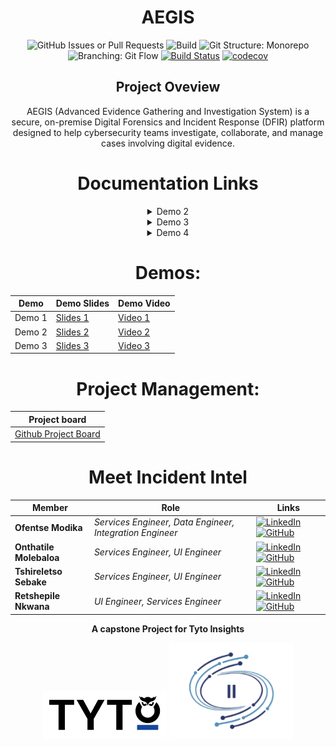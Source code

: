 <div align="center">


# AEGIS

  ![GitHub Issues or Pull Requests](https://img.shields.io/github/issues/COS301-SE-2025/AEGIS)
  ![Build](https://github.com/COS301-SE-2025/AEGIS/actions/workflows/lint.yml/badge.svg)
  ![Git Structure: Monorepo](https://img.shields.io/badge/Git%20Structure-Monorepo-blue)
  ![Branching: Git Flow](https://img.shields.io/badge/Branching-Git%20Flow-green)
  [![Build Status](https://img.shields.io/badge/Build_Status-GitHub_Actions-brightgreen)](https://github.com/COS301-SE-2025/AEGIS/actions)
  [![codecov](https://codecov.io/gh/COS301-SE-2025/AEGIS/graph/badge.svg?token=X7J8QMHRW4)](https://codecov.io/gh/COS301-SE-2025/AEGIS)
 



<div>
  <h2 align="center">Project Oveview</h2>
  <!-- Project description here  -->
  <p>AEGIS (Advanced Evidence Gathering and Investigation System) is a secure, on-premise Digital Forensics and Incident Response (DFIR) platform designed to help cybersecurity teams investigate, collaborate, and manage cases involving digital evidence.</p>
</div>

# Documentation Links

<details>
  <summary>Demo 2</summary>

  | Document | Description |
  |----------|-------------|
  | [SRS](https://drive.google.com/drive/folders/1a484FLVYnxHlSkHjc4Zql1wG46k02IG6) | Demo 2 Documents |

</details>

<details>
  <summary>Demo 3</summary>

  | Document | Description |
  |----------|-------------|
  | [SRS](https://drive.google.com/file/d/1lCT50PbuHdsouuJmu9K0-wVSYiKskYut/view?usp=sharing) | Demo 3 Documents |
  | [Architectural diagram](https://drive.google.com/file/d/10I5IYFkeHBX6L_WePDfX8Q5JswM1XnTc/view?usp=sharing) | Demo 3 Documents |
  | [Quality requirements](https://drive.google.com/file/d/1bEngPS-4aBUXjf5EynU4K1AATxPUpN_I/view?usp=sharing) |Demo 3 Documents |
  | [Deployment model](https://drive.google.com/file/d/1IORpxldCfHO4uxPluXhhs3yAHGH2b4Cr/view?usp=sharing) | Demo 3 Documents |
  | [Service contract](https://drive.google.com/drive/folders/1ypSboV9YTmVP0C6rjvPB-r5kd4u3oYjd?usp=sharing) | Demo 3 Documents |
  | [Coding standards](https://drive.google.com/file/d/1N63lDs5rWEVKWpBTXT2dibA0oVt74EoZ/view?usp=sharing) | Demo 3 Documents |
  | [User manual](https://drive.google.com/file/d/1gd_DFTVll9bDsyA8CVKC4sTIi-e_QJJR/view?usp=sharing) | Demo 3 Documents |
  | [Technical installation manual](https://drive.google.com/file/d/1k_1-4pNVTelEN1vtCNoU_zVSOenJAYFg/view?usp=sharing) |Demo 3 Documents|
  | [Technical requirements](https://drive.google.com/file/d/10yI44f_3lV42OwnvUVhe7tlSZMgeyAfP/view?usp=sharing) | Demo 3 Documents |
  
  

</details>

<details>
  <summary>Demo 4</summary>
  
  | Document | Description |
  |----------|-------------|
  | [SRS](./docs/System Requirements Specifications V4.pdf) | Demo 4 Documents |
  | [Architectural diagram](./docs/Architecural Diagram V4) | Demo 4 Documents |
  | [Quality requirements](./docs/Quality_Requirements.pdf) | Demo 4 Documents |
  | [Deployment model](./docs/demo4/Deployment_Model.pdf) | Demo 4 Documents |
  | [Testing policy](./docs/demo4/Testing_Policy.pdf) | Demo 4 Documents |
  | [Coding standards](./docs/AEGIS Development Coding StandardsV4.pdf) | Demo 4 Documents |
  | [User manual](./docs/User Manual V4.pdf) | Demo 4 Documents |
  | [Technical installation manual](./docs/demo4/Technical_Installation_Manual.pdf) | Demo 4 Documents |
  | [User stories](./docs/User Stories v4.pdf) | Demo 4 Documents |
  
</details>


# Demos:
| Demo | Demo Slides | Demo Video |
|------|--------|------|
| Demo 1 | [Slides 1](https://www.canva.com/design/DAGokHxWRMc/CcAMEt2TOs7UyCsaF5az5Q/edit?utm_content=DAGokHxWRMc&utm_campaign=designshare&utm_medium=link2&utm_source=sharebutton) | [Video 1](https://www.canva.com/design/DAGovaFWF1A/9p8YYCu-lPYkveH85GLx3Q/edit?utm_content=DAGovaFWF1A&utm_campaign=designshare&utm_medium=link2&utm_source=sharebutton) |
| Demo 2 | [Slides 2](https://www.canva.com/design/DAGriVcVSVU/c-BVMfflQsWLy4KdUPE4Iw/edit) | [Video 2]() |
| Demo 3 | [Slides 3](https://www.canva.com/design/DAGwnL6taso/XXWV_-clkquLt6cd08SZuA/edit?utm_content=DAGwnL6taso&utm_campaign=designshare&utm_medium=link2&utm_source=sharebutton) | [Video 3]() |


# Project Management:
| Project board |  
|----------|
| [Github Project Board](https://github.com/orgs/COS301-SE-2025/projects/135/views/1?filterQuery=) | 


<!-- when needed, uncomment
# Technologies #
<p align="center">
  <a href="https://skillicons.dev">
    <img src="" />
  </a>
</p> -->


# Meet Incident Intel #

| Member             | Role | Links |
|--------------------|--------------|--------------|
| **Ofentse Modika** |*Services Engineer, Data Engineer, Integration Engineer* | [![LinkedIn](https://skillicons.dev/icons?i=linkedin&size=20)](https://linkedin.com) [![GitHub](https://skillicons.dev/icons?i=github&size=20)](https://github.com) |
| **Onthatile Molebaloa** |*Services Engineer, UI Engineer* | [![LinkedIn](https://skillicons.dev/icons?i=linkedin&size=20)](https://linkedin.com) [![GitHub](https://skillicons.dev/icons?i=github&size=20)](https://github.com) |
| **Tshireletso Sebake** |*Services Engineer, UI Engineer* | [![LinkedIn](https://skillicons.dev/icons?i=linkedin&size=20)](https://linkedin.com) [![GitHub](https://skillicons.dev/icons?i=github&size=20)](https://github.com) |
| **Retshepile Nkwana** |*UI Engineer, Services Engineer* | [![LinkedIn](https://skillicons.dev/icons?i=linkedin&size=20)](https://linkedin.com) [![GitHub](https://skillicons.dev/icons?i=github&size=20)](https://github.com) |
<!-- later 
<table>
  <tr>
    <td>- Contact us at <a href="mailto:bytesquad.capstone@gmail.com">capstone.incidentintel@gmail.com</a>.</td>
  </tr>
</table> -->

<div align="center">

**A capstone Project for Tyto Insights**

<div align="center">
  <img src="./assets/client-logo.png" alt="Client Logo" width="200">
  <img src="./assets/team-logo.png" alt="Team Logo" width="200">
</div>



